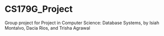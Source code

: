 # CS179G_Project
Group project for Project in Computer Science: Database Systems, by Isiah Montalvo, Dacia Rios, and Trisha Agrawal
